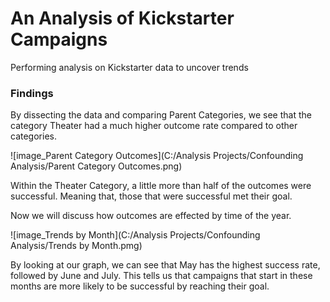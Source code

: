 # An Analysis of Kickstarter Campaigns
Performing analysis on Kickstarter data to uncover trends
### Findings
By dissecting the data and comparing Parent Categories, we see that the category Theater had a much higher outcome rate compared to other categories.

![image_Parent Category Outcomes](C:/Analysis Projects/Confounding Analysis/Parent Category Outcomes.png)

Within the Theater Category, a little more than half of the outcomes were successful. Meaning that, those that were successful met their goal.

Now we will discuss how outcomes are effected by time of the year.

![image_Trends by Month](C:/Analysis Projects/Confounding Analysis/Trends by Month.pmg)

By looking at our graph, we can see that May has the highest success rate, followed by June and July. This tells us that campaigns that start in these months are more likely to be successful by reaching their goal.
